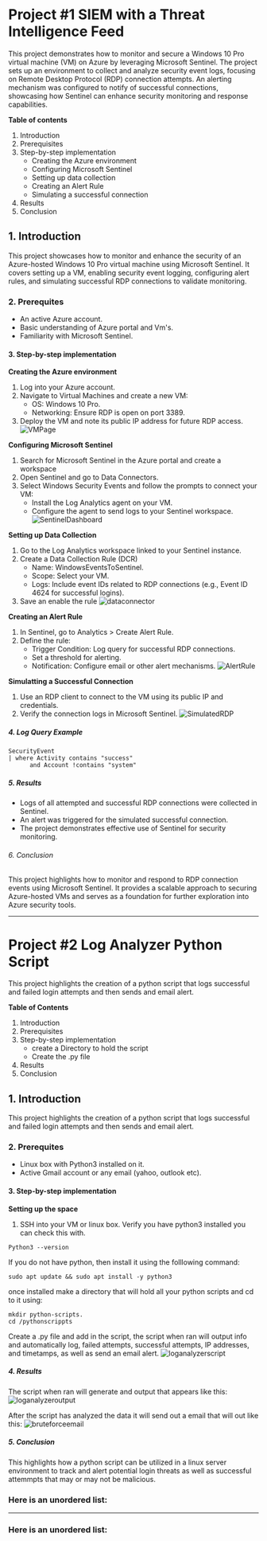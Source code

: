 <!--There should be whitespace between paragraphs. We recommend including a README, or a file with information about your project.-->
# Project #1 SIEM with a Threat Intelligence Feed
This project demonstrates how to monitor and secure a Windows 10 Pro virtual machine (VM) on Azure by leveraging Microsoft Sentinel. The project sets up an environment to collect and analyze security event logs, focusing on Remote Desktop Protocol (RDP) connection attempts. An alerting mechanism was configured to notify of successful connections, showcasing how Sentinel can enhance security monitoring and response capabilities.

**Table of contents**
<ol>
  <li>Introduction</li>
  <li>Prerequisites</li>
  <li>Step-by-step implementation
       <ul>
         <li>Creating the Azure environment</li>
         <li>Configuring Microsoft Sentinel</li>
         <li>Setting up data collection</li>
         <li>Creating an Alert Rule</li>
         <li>Simulating a successful connection</li>
       </ul>
  </li>
  <li>Results</li>
  <li>Conclusion</li>
</ol>
  

## 1. Introduction

This project showcases how to monitor and enhance the security of an Azure-hosted Windows 10 Pro virtual machine using Microsoft Sentinel. It covers setting up a VM, enabling security event logging, configuring alert rules, and simulating successful RDP connections to validate monitoring.

### 2. Prerequites

*   An active Azure account.
*   Basic understanding of Azure portal and Vm's.
*   Familiarity with Microsoft Sentinel.

#### 3. Step-by-step implementation

**Creating the Azure environment**
1.  Log into your Azure account.
2.  Navigate to Virtual Machines and create a new VM:
    * OS: Windows 10 Pro.
    * Networking: Ensure RDP is open on port 3389. 
3.  Deploy the VM and note its public IP address for future RDP access.
![VMPage](projectScreenshots/vmpage.jpg) 

**Configuring Microsoft Sentinel**
1. Search for Microsoft Sentinel in the Azure portal and create a workspace
2. Open Sentinel and go to Data Connectors.
3. Select Windows Security Events and follow the prompts to connect your VM:
   * Install the Log Analytics agent on your VM.
   * Configure the agent to send logs to your Sentinel workspace.
  ![SentinelDashboard](projectScreenshots/SentinelDashboard.png)

**Setting up Data Collection**
1. Go to the Log Analytics workspace linked to your Sentinel instance.
2. Create a Data Collection Rule (DCR)
   * Name: WindowsEventsToSentinel.
   * Scope: Select your VM.
   * Logs: Include event IDs related to RDP connections (e.g., Event ID 4624 for successful logins).
3. Save an enable the rule
![dataconnector](projectScreenshots/dataconnector.png)

**Creating an Alert Rule**
1. In Sentinel, go to Analytics > Create Alert Rule.
2. Define the rule:
   * Trigger Condition: Log query for successful RDP connections.
   * Set a threshold for alerting.
   * Notification: Configure email or other alert mechanisms.
![AlertRule](projectScreenshots/AlertRule.png)

**Simulatting a Successful Connection**
1. Use an RDP client to connect to the VM using its public IP and credentials.
2. Verify the connection logs in Microsoft Sentinel.
![SimulatedRDP](projectScreenshots/SimulatedRDP.png) 

##### 4. Log Query Example
```kql
SecurityEvent
| where Activity contains "success"
      and Account !contains "system"
```


##### 5. Results

* Logs of all attempted and successful RDP connections were collected in Sentinel.
* An alert was triggered for the simulated successful connection.
* The project demonstrates effective use of Sentinel for security monitoring.

###### 6. Conclusion

This project highlights how to monitor and respond to RDP connection events using Microsoft Sentinel. It provides a scalable approach to securing Azure-hosted VMs and serves as a foundation for further exploration into Azure security tools.

<!--There's a horizontal rule below this.-->
* * *

# Project #2 Log Analyzer Python Script
This project highlights the creation of a python script that logs successful and failed login attempts and then sends and email alert. 

**Table of Contents**
<ol>
  <li>Introduction</li>
  <li>Prerequisites</li>
  <li>Step-by-step implementation
       <ul>
         <li>create a Directory to hold the script</li>
         <li>Create the .py file</li>
       </ul>
  </li>
  <li>Results</li>
  <li>Conclusion</li>
</ol>


## 1. Introduction

This project highlights the creation of a python script that logs successful and failed login attempts and then sends and email alert.

### 2. Prerequites

* Linux box with Python3 installed on it.
* Active Gmail account or any email (yahoo, outlook etc).

#### 3. Step-by-step implementation

**Setting up the space**
1. SSH into your VM or linux box. Verify you have python3 installed you can check this with.
```kql
Python3 --version
```
If you do not have python, then install it using the folllowing command:
```kql
sudo apt update && sudo apt install -y python3
```
once installed make a directory that will hold all your python scripts and cd to it using:
```kql
mkdir python-scripts.
cd /pythonscrippts
```
Create a .py file and add in the script, the script when ran will output info and automatically log, failed attempts, successful attempts, IP addresses, and timetamps, as well as send an email alert.
![loganalyzerscript](projectScreenshots/loganalyzerscript.png)

##### 4. Results

The script when ran will generate and output that appears like this:
![loganalyzeroutput](projectScreenshots/loganalyzeroutput.png)

After the script has analyzed the data it will send out a email that will out like this:
![bruteforceemail](projectScreenshots/bruteforceemail.png)

##### 5. Conclusion

This highlights how a  python script can be utilized in a linux server environment to track and alert potential login threats as well as successful attemmpts that may or may not be malicious.
### Here is an unordered list:
<!--There's a horizontal rule below this.-->
* * *
### Here is an unordered list:
<!--
### Here is an unordered list:
*   Item foo
*   Item bar
*   Item baz
*   Item zip

### And an ordered list:

1.  Item one
1.  Item two
1.  Item three
1.  Item four

### And a nested list:

- level 1 item
  - level 2 item
  - level 2 item
    - level 3 item
    - level 3 item
- level 1 item
  - level 2 item
  - level 2 item
  - level 2 item
- level 1 item
  - level 2 item
  - level 2 item
- level 1 item

### Small image

![Octocat](https://github.githubassets.com/images/icons/emoji/octocat.png)

### Large image

![Branching](https://guides.github.com/activities/hello-world/branching.png)


### Definition lists can be used with HTML syntax.

<dl>
<dt>Name</dt>
<dd>Godzilla</dd>
<dt>Born</dt>
<dd>1952</dd>
<dt>Birthplace</dt>
<dd>Japan</dd>
<dt>Color</dt>
<dd>Green</dd>
</dl>

```
Long, single-line code blocks should not wrap. They should horizontally scroll if they are too long. This line should be long enough to demonstrate this.
```

```

The final element.
```
-->
